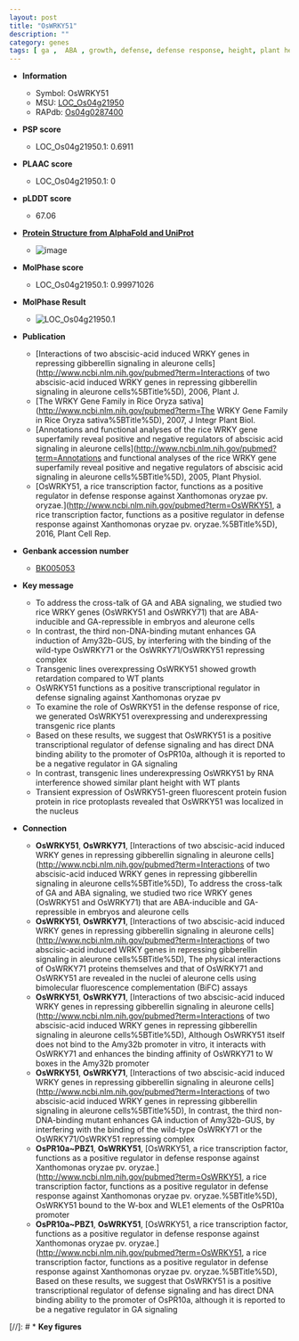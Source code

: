 ```yaml
---
layout: post
title: "OsWRKY51"
description: ""
category: genes
tags: [ ga ,  ABA , growth, defense, defense response, height, plant height, nucleus, GA, transcriptional regulator]
---
```


* **Information**  
    + Symbol: OsWRKY51  
    + MSU: [LOC_Os04g21950](http://rice.plantbiology.msu.edu/cgi-bin/ORF_infopage.cgi?orf=LOC_Os04g21950)  
    + RAPdb: [Os04g0287400](http://rapdb.dna.affrc.go.jp/viewer/gbrowse_details/irgsp1?name=Os04g0287400)  

* **PSP score**  
    + LOC_Os04g21950.1: 0.6911 

* **PLAAC score**  
    + LOC_Os04g21950.1: 0 

* **pLDDT score**
    + 67.06

* **[Protein Structure from AlphaFold and UniProt](https://www.uniprot.org/uniprotkb/Q0JEE2/entry#structure)**
    + ![image](https://ricepsp.github.io/images/Q0/AF-Q0JEE2-F1.png)

* **MolPhase score**
    + LOC_Os04g21950.1: 0.99971026

* **MolPhase Result**
    + ![LOC_Os04g21950.1](https://304243504.github.io/Pictures/LOC_Os04g/LOC_Os04g21950.1.png)

* **Publication**  
    + [Interactions of two abscisic-acid induced WRKY genes in repressing gibberellin signaling in aleurone cells](http://www.ncbi.nlm.nih.gov/pubmed?term=Interactions of two abscisic-acid induced WRKY genes in repressing gibberellin signaling in aleurone cells%5BTitle%5D), 2006, Plant J.
    + [The WRKY Gene Family in Rice Oryza sativa](http://www.ncbi.nlm.nih.gov/pubmed?term=The WRKY Gene Family in Rice Oryza sativa%5BTitle%5D), 2007, J Integr Plant Biol.
    + [Annotations and functional analyses of the rice WRKY gene superfamily reveal positive and negative regulators of abscisic acid signaling in aleurone cells](http://www.ncbi.nlm.nih.gov/pubmed?term=Annotations and functional analyses of the rice WRKY gene superfamily reveal positive and negative regulators of abscisic acid signaling in aleurone cells%5BTitle%5D), 2005, Plant Physiol.
    + [OsWRKY51, a rice transcription factor, functions as a positive regulator in defense response against Xanthomonas oryzae pv. oryzae.](http://www.ncbi.nlm.nih.gov/pubmed?term=OsWRKY51, a rice transcription factor, functions as a positive regulator in defense response against Xanthomonas oryzae pv. oryzae.%5BTitle%5D), 2016, Plant Cell Rep.

* **Genbank accession number**  
    + [BK005053](http://www.ncbi.nlm.nih.gov/nuccore/BK005053)

* **Key message**  
    + To address the cross-talk of GA and ABA signaling, we studied two rice WRKY genes (OsWRKY51 and OsWRKY71) that are ABA-inducible and GA-repressible in embryos and aleurone cells
    + In contrast, the third non-DNA-binding mutant enhances GA induction of Amy32b-GUS, by interfering with the binding of the wild-type OsWRKY71 or the OsWRKY71/OsWRKY51 repressing complex
    + Transgenic lines overexpressing OsWRKY51 showed growth retardation compared to WT plants
    + OsWRKY51 functions as a positive transcriptional regulator in defense signaling against Xanthomonas oryzae pv
    + To examine the role of OsWRKY51 in the defense response of rice, we generated OsWRKY51 overexpressing and underexpressing transgenic rice plants
    + Based on these results, we suggest that OsWRKY51 is a positive transcriptional regulator of defense signaling and has direct DNA binding ability to the promoter of OsPR10a, although it is reported to be a negative regulator in GA signaling
    + In contrast, transgenic lines underexpressing OsWRKY51 by RNA interference showed similar plant height with WT plants
    + Transient expression of OsWRKY51-green fluorescent protein fusion protein in rice protoplasts revealed that OsWRKY51 was localized in the nucleus

* **Connection**  
    + __OsWRKY51__, __OsWRKY71__, [Interactions of two abscisic-acid induced WRKY genes in repressing gibberellin signaling in aleurone cells](http://www.ncbi.nlm.nih.gov/pubmed?term=Interactions of two abscisic-acid induced WRKY genes in repressing gibberellin signaling in aleurone cells%5BTitle%5D), To address the cross-talk of GA and ABA signaling, we studied two rice WRKY genes (OsWRKY51 and OsWRKY71) that are ABA-inducible and GA-repressible in embryos and aleurone cells
    + __OsWRKY51__, __OsWRKY71__, [Interactions of two abscisic-acid induced WRKY genes in repressing gibberellin signaling in aleurone cells](http://www.ncbi.nlm.nih.gov/pubmed?term=Interactions of two abscisic-acid induced WRKY genes in repressing gibberellin signaling in aleurone cells%5BTitle%5D), The physical interactions of OsWRKY71 proteins themselves and that of OsWRKY71 and OsWRKY51 are revealed in the nuclei of aleurone cells using bimolecular fluorescence complementation (BiFC) assays
    + __OsWRKY51__, __OsWRKY71__, [Interactions of two abscisic-acid induced WRKY genes in repressing gibberellin signaling in aleurone cells](http://www.ncbi.nlm.nih.gov/pubmed?term=Interactions of two abscisic-acid induced WRKY genes in repressing gibberellin signaling in aleurone cells%5BTitle%5D), Although OsWRKY51 itself does not bind to the Amy32b promoter in vitro, it interacts with OsWRKY71 and enhances the binding affinity of OsWRKY71 to W boxes in the Amy32b promoter
    + __OsWRKY51__, __OsWRKY71__, [Interactions of two abscisic-acid induced WRKY genes in repressing gibberellin signaling in aleurone cells](http://www.ncbi.nlm.nih.gov/pubmed?term=Interactions of two abscisic-acid induced WRKY genes in repressing gibberellin signaling in aleurone cells%5BTitle%5D), In contrast, the third non-DNA-binding mutant enhances GA induction of Amy32b-GUS, by interfering with the binding of the wild-type OsWRKY71 or the OsWRKY71/OsWRKY51 repressing complex
    + __OsPR10a~PBZ1__, __OsWRKY51__, [OsWRKY51, a rice transcription factor, functions as a positive regulator in defense response against Xanthomonas oryzae pv. oryzae.](http://www.ncbi.nlm.nih.gov/pubmed?term=OsWRKY51, a rice transcription factor, functions as a positive regulator in defense response against Xanthomonas oryzae pv. oryzae.%5BTitle%5D), OsWRKY51 bound to the W-box and WLE1 elements of the OsPR10a promoter
    + __OsPR10a~PBZ1__, __OsWRKY51__, [OsWRKY51, a rice transcription factor, functions as a positive regulator in defense response against Xanthomonas oryzae pv. oryzae.](http://www.ncbi.nlm.nih.gov/pubmed?term=OsWRKY51, a rice transcription factor, functions as a positive regulator in defense response against Xanthomonas oryzae pv. oryzae.%5BTitle%5D), Based on these results, we suggest that OsWRKY51 is a positive transcriptional regulator of defense signaling and has direct DNA binding ability to the promoter of OsPR10a, although it is reported to be a negative regulator in GA signaling

[//]: # * **Key figures**  


